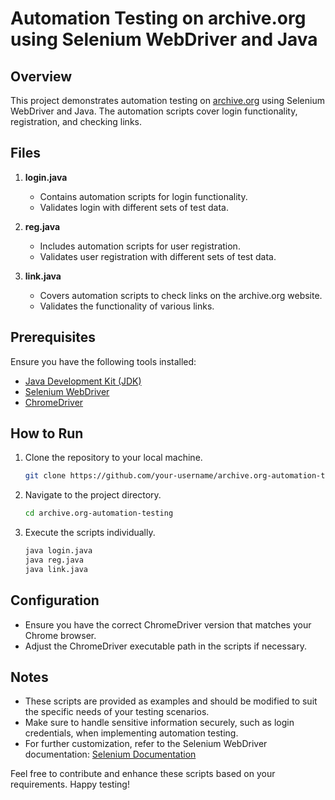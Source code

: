 # Automation Testing on archive.org using Selenium WebDriver and Java

## Overview
This project demonstrates automation testing on [archive.org](https://archive.org/) using Selenium WebDriver and Java. The automation scripts cover login functionality, registration, and checking links.

## Files
1. **login.java**
   - Contains automation scripts for login functionality.
   - Validates login with different sets of test data.

2. **reg.java**
   - Includes automation scripts for user registration.
   - Validates user registration with different sets of test data.

3. **link.java**
   - Covers automation scripts to check links on the archive.org website.
   - Validates the functionality of various links.

## Prerequisites
Ensure you have the following tools installed:
- [Java Development Kit (JDK)](https://www.oracle.com/java/technologies/javase-downloads.html)
- [Selenium WebDriver](https://www.selenium.dev/downloads/)
- [ChromeDriver](https://sites.google.com/chromium.org/driver/)

## How to Run
1. Clone the repository to your local machine.
   ```bash
   git clone https://github.com/your-username/archive.org-automation-testing.git
   ```

2. Navigate to the project directory.
   ```bash
   cd archive.org-automation-testing
   ```

3. Execute the scripts individually.
   ```bash
   java login.java
   java reg.java
   java link.java
   ```

## Configuration
- Ensure you have the correct ChromeDriver version that matches your Chrome browser.
- Adjust the ChromeDriver executable path in the scripts if necessary.

## Notes
- These scripts are provided as examples and should be modified to suit the specific needs of your testing scenarios.
- Make sure to handle sensitive information securely, such as login credentials, when implementing automation testing.
- For further customization, refer to the Selenium WebDriver documentation: [Selenium Documentation](https://www.selenium.dev/documentation/en/)

Feel free to contribute and enhance these scripts based on your requirements. Happy testing!
